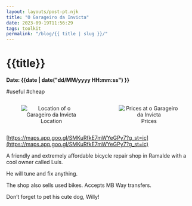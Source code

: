 ```yaml
---
layout: layouts/post-pt.njk
title: "O Garageiro da Invicta"
date: 2023-09-19T11:56:29
tags: toolkit
permalink: "/blog/{{ title | slug }}/"
---
```


# {{title}}
**Date: {{date | date("dd/MM/yyyy HH:mm:ss") }}**

#useful #cheap

<div style="display: flex; gap: 20px;align-items: flex-end;">
  <figure style="flex: 1; text-align: center;">
    <img src="../../images/garageiro-1.webp" alt="Location of o Garageiro da Invicta" style="max-width: 100%;">
    <figcaption>Location</figcaption>
  </figure>
  <figure style="flex: 1; text-align: center;">
    <img src="../../images/garageiro-2.webp" alt="Prices at o Garageiro da Invicta" style="max-width: 100%;">
    <figcaption>Prices</figcaption>
  </figure>
</div>

[https://maps.app.goo.gl/SMKuRfkE7mWYeGPy7?g_st=ic](https://maps.app.goo.gl/SMKuRfkE7mWYeGPy7?g_st=ic)

A friendly and extremely affordable bicycle repair shop in Ramalde with a cool owner called Luís.

He will tune and fix anything.

The shop also sells used bikes.
Accepts MB Way transfers.

Don’t forget to pet his cute dog, Willy!